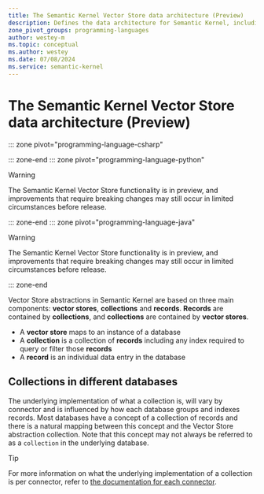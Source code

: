 ```yaml
---
title: The Semantic Kernel Vector Store data architecture (Preview)
description: Defines the data architecture for Semantic Kernel, including the relationship between vector stores, collections and records.
zone_pivot_groups: programming-languages
author: westey-m
ms.topic: conceptual
ms.author: westey
ms.date: 07/08/2024
ms.service: semantic-kernel
---
```

# The Semantic Kernel Vector Store data architecture (Preview)

::: zone pivot="programming-language-csharp"

::: zone-end
::: zone pivot="programming-language-python"

> [!WARNING]
> The Semantic Kernel Vector Store functionality is in preview, and improvements that require breaking changes may still occur in limited circumstances before release.

::: zone-end
::: zone pivot="programming-language-java"

> [!WARNING]
> The Semantic Kernel Vector Store functionality is in preview, and improvements that require breaking changes may still occur in limited circumstances before release.

::: zone-end

Vector Store abstractions in Semantic Kernel are based on three main components: **vector stores**, **collections** and **records**.
**Records** are contained by **collections**, and **collections** are contained by **vector stores**.

- A **vector store** maps to an instance of a database
- A **collection** is a collection of **records** including any index required to query or filter those **records**
- A **record** is an individual data entry in the database

## Collections in different databases

The underlying implementation of what a collection is, will vary by connector and is influenced by how each database groups and indexes records.
Most databases have a concept of a collection of records and there is a natural mapping between this concept and the Vector Store abstraction collection.
Note that this concept may not always be referred to as a `collection` in the underlying database.

> [!TIP]
> For more information on what the underlying implementation of a collection is per connector, refer to [the documentation for each connector](./out-of-the-box-connectors/index.md).
